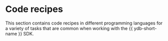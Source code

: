 # Code recipes

This section contains code recipes in different programming languages for a variety of tasks that are common when working with the {{ ydb-short-name }} SDK.

